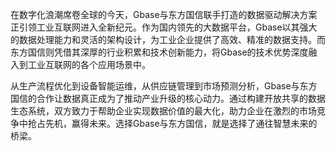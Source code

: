 在数字化浪潮席卷全球的今天，Gbase与东方国信联手打造的数据驱动解决方案正引领工业互联网进入全新纪元。作为国内领先的大数据平台，Gbase以其强大的数据处理能力和灵活的架构设计，为工业企业提供了高效、精准的数据支持。而东方国信则凭借其深厚的行业积累和技术创新能力，将Gbase的技术优势深度融入到工业互联网的各个应用场景中。

从生产流程优化到设备智能运维，从供应链管理到市场预测分析，Gbase与东方国信的合作让数据真正成为了推动产业升级的核心动力。通过构建开放共享的数据生态系统，双方致力于帮助企业实现数据价值的最大化，助力企业在激烈的市场竞争中抢占先机，赢得未来。选择Gbase与东方国信，就是选择了通往智慧未来的桥梁。